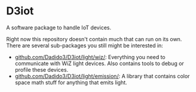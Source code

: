 # D3iot

A software package to handle IoT devices.

Right now this repository doesn't contain much that can run on its own.
There are several sub-packages you still might be interested in:

- [github.com/Dadido3/D3iot/light/wiz/](light/wiz/): Everything you need to communicate with WiZ light devices. Also contains tools to debug or profile these devices.
- [github.com/Dadido3/D3iot/light/emission/](light/emission/): A library that contains color space math stuff for anything that emits light.
